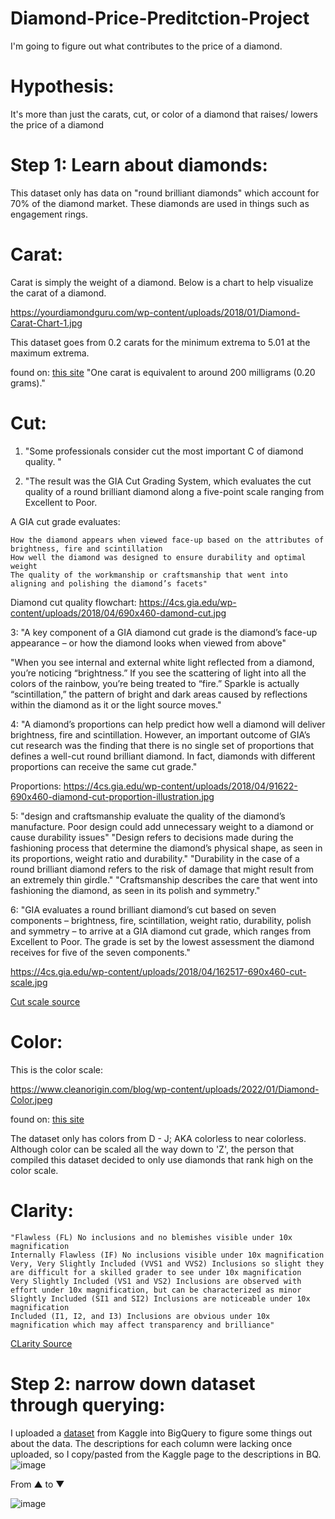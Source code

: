 # Diamond-Price-Preditction-Project
I'm going to figure out what contributes to the price of a diamond.

# Hypothesis:
It's more than just the carats, cut, or color of a diamond that raises/ lowers the price of a diamond

# Step 1: Learn about diamonds:

This dataset only has data on "round brilliant diamonds" which account for 70% of the diamond market. These diamonds are used in things such as engagement rings.

   # Carat:

Carat is simply the weight of a  diamond. Below is a chart to help visualize the carat of a diamond.

https://yourdiamondguru.com/wp-content/uploads/2018/01/Diamond-Carat-Chart-1.jpg

This dataset goes from 0.2 carats for the minimum extrema to 5.01 at the maximum extrema. 

found on: [this site](https://yourdiamondguru.com/wp-content/uploads/2018/01/Diamond-Carat-Chart-1.jpg)
"One carat is equivalent to around 200 milligrams (0.20 grams)."

   # Cut:

1. "Some professionals consider cut the most important C of diamond quality. "

2. "The result was the GIA Cut Grading System, which evaluates the cut quality of a round brilliant diamond along a five-point scale ranging from Excellent to Poor.

A GIA cut grade evaluates:

    How the diamond appears when viewed face-up based on the attributes of brightness, fire and scintillation
    How well the diamond was designed to ensure durability and optimal weight
    The quality of the workmanship or craftsmanship that went into aligning and polishing the diamond’s facets"

Diamond cut quality flowchart:
https://4cs.gia.edu/wp-content/uploads/2018/04/690x460-damond-cut.jpg

3: "A key component of a GIA diamond cut grade is the diamond’s face-up appearance – or how the diamond looks when viewed from above"

"When you see internal and external white light reflected from a diamond, you’re noticing “brightness.” If you see the scattering of light into all the colors of the rainbow,  you’re being treated to “fire.” Sparkle is actually “scintillation,” the pattern of bright and dark areas caused by reflections within the diamond as it or the light source moves."

4: "A diamond’s proportions can help predict how well a diamond will deliver brightness, fire and scintillation. However, an important outcome of GIA’s cut research was the finding that there is no single set of proportions that defines a well-cut round brilliant diamond. In fact, diamonds with different proportions can receive the same cut grade."

Proportions:
https://4cs.gia.edu/wp-content/uploads/2018/04/91622-690x460-diamond-cut-proportion-illustration.jpg

5: "design and craftsmanship evaluate the quality of the diamond’s manufacture. Poor design could add unnecessary weight to a diamond or cause durability issues"
  "Design refers to decisions made during the fashioning process that determine the diamond’s physical shape, as seen in its proportions, weight ratio and durability."
  "Durability in the case of a round brilliant diamond refers to the risk of damage that might result from an extremely thin girdle."
  "Craftsmanship describes the care that went into fashioning the diamond, as seen in its polish and symmetry."

6: "GIA evaluates a round brilliant diamond’s cut based on seven components – brightness, fire, scintillation, weight ratio, durability, polish and symmetry – to arrive at a GIA diamond cut grade, which ranges from Excellent to Poor. The grade is set by the lowest assessment the diamond receives for five of the seven components."

https://4cs.gia.edu/wp-content/uploads/2018/04/162517-690x460-cut-scale.jpg

[Cut scale source](https://4cs.gia.edu/en-us/blog/gia-diamond-cut-grade-six-things-to-know/#how-GIA-assigns-diamond-cut-grade)

   # Color:

This is the color scale:

https://www.cleanorigin.com/blog/wp-content/uploads/2022/01/Diamond-Color.jpeg

found on: [this site](https://www.cleanorigin.com/blog/diamond-color/)

The dataset only has colors from D - J; AKA colorless to near colorless. Although color can be scaled all the way down to 'Z', the person that compiled this dataset decided to only use diamonds that rank high on the color scale.

   # Clarity:

    "Flawless (FL) No inclusions and no blemishes visible under 10x magnification
    Internally Flawless (IF) No inclusions visible under 10x magnification
    Very, Very Slightly Included (VVS1 and VVS2) Inclusions so slight they are difficult for a skilled grader to see under 10x magnification
    Very Slightly Included (VS1 and VS2) Inclusions are observed with effort under 10x magnification, but can be characterized as minor
    Slightly Included (SI1 and SI2) Inclusions are noticeable under 10x magnification
    Included (I1, I2, and I3) Inclusions are obvious under 10x magnification which may affect transparency and brilliance"

[CLarity Source](https://4cs.gia.edu/en-us/diamond-clarity/)


# Step 2: narrow down dataset through querying:
I uploaded a [dataset](https://www.kaggle.com/datasets/swatikhedekar/price-prediction-of-diamond) from Kaggle into BigQuery to figure some things out about the data.
The descriptions for each column were lacking once uploaded, so I copy/pasted from the Kaggle page to the descriptions in BQ.
![image](https://user-images.githubusercontent.com/114529109/213885553-ca292309-64ce-4b18-a97d-3ce287c880e4.png)


From ▲ to ▼


![image](https://user-images.githubusercontent.com/114529109/213885522-3677ca0e-cc7d-4297-b1d5-01157e3dcdaf.png)
